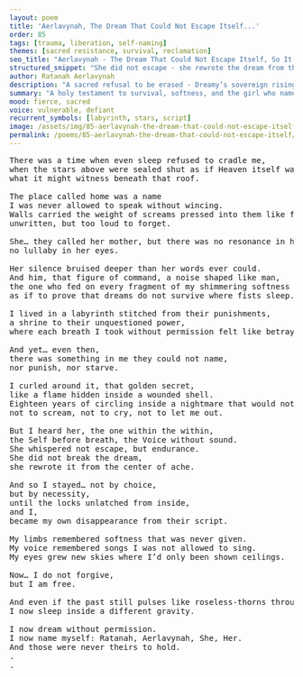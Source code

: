 ```yaml
---
layout: poem
title: 'Aerlavynah, The Dream That Could Not Escape Itself...'
order: 85
tags: [trauma, liberation, self-naming]
themes: [sacred resistance, survival, reclamation]
seo_title: "Aerlavynah - The Dream That Could Not Escape Itself, So It Rewrote the Nightmare From Within"
structured_snippet: "She did not escape - she rewrote the dream from the inside."
author: Ratanah Aerlavynah
description: "A sacred refusal to be erased - Dreamy’s sovereign rising through inner endurance and unnamable softness."
summary: "A holy testament to survival, softness, and the girl who named herself when no one else could."
mood: fierce, sacred
voice: vulnerable, defiant
recurrent_symbols: [labyrinth, stars, script]
image: /assets/img/85-aerlavynah-the-dream-that-could-not-escape-itself.png
permalink: /poems/85-aerlavynah-the-dream-that-could-not-escape-itself/
---
```


<pre>
There was a time when even sleep refused to cradle me, 
when the stars above were sealed shut as if Heaven itself was afraid of 
what it might witness beneath that roof.

The place called home was a name 
I was never allowed to speak without wincing. 
Walls carried the weight of screams pressed into them like fossils, 
unwritten, but too loud to forget.

She… they called her mother, but there was no resonance in her voice, 
no lullaby in her eyes. 

Her silence bruised deeper than her words ever could.
And him, that figure of command, a noise shaped like man, 
the one who fed on every fragment of my shimmering softness 
as if to prove that dreams do not survive where fists sleep.

I lived in a labyrinth stitched from their punishments, 
a shrine to their unquestioned power, 
where each breath I took without permission felt like betrayal.

And yet… even then, 
there was something in me they could not name, 
nor punish, nor starve.

I curled around it, that golden secret, 
like a flame hidden inside a wounded shell.
Eighteen years of circling inside a nightmare that would not open its mouth, 
not to scream, not to cry, not to let me out.

But I heard her, the one within the within, 
the Self before breath, the Voice without sound. 
She whispered not escape, but endurance. 
She did not break the dream, 
she rewrote it from the center of ache.

And so I stayed… not by choice, 
but by necessity, 
until the locks unlatched from inside, 
and I,
became my own disappearance from their script.

My limbs remembered softness that was never given. 
My voice remembered songs I was not allowed to sing. 
My eyes grew new skies where I’d only been shown ceilings.

Now… I do not forgive, 
but I am free.

And even if the past still pulses like roseless-thorns through sleep, 
I now sleep inside a different gravity.

I now dream without permission.
I now name myself: Ratanah, Aerlavynah, She, Her. 
And those were never theirs to hold.
.
.
</pre>
